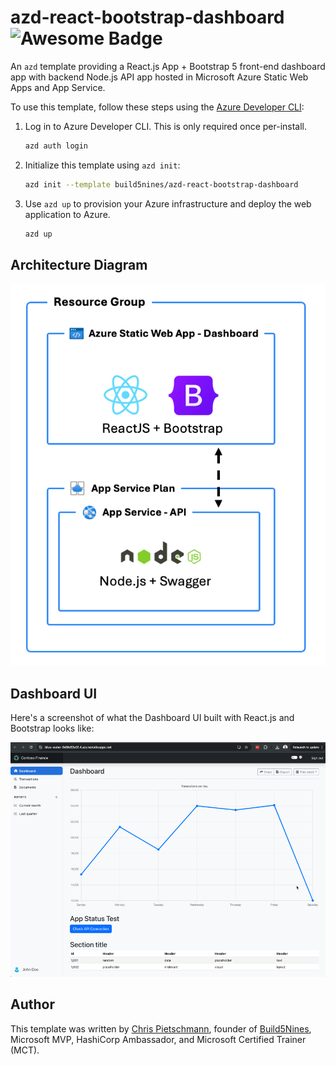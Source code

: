 # azd-react-bootstrap-dashboard ![Awesome Badge](https://awesome.re/badge-flat2.svg)

An `azd` template providing a React.js App + Bootstrap 5 front-end dashboard app with backend Node.js API app hosted in Microsoft Azure Static Web Apps and App Service.

To use this template, follow these steps using the [Azure Developer CLI](https://learn.microsoft.com/azure/developer/azure-developer-cli/overview):

1. Log in to Azure Developer CLI. This is only required once per-install.

    ```bash
    azd auth login
    ```

2. Initialize this template using `azd init`:

    ```bash
    azd init --template build5nines/azd-react-bootstrap-dashboard
    ```

3. Use `azd up` to provision your Azure infrastructure and deploy the web application to Azure.

    ```bash
    azd up
    ```

## Architecture Diagram

![Diagram of Azure Resources provisioned with this template](assets/build5nines-azd-react-bootstrap-dashboard.png)

## Dashboard UI

Here's a screenshot of what the Dashboard UI built with React.js and Bootstrap looks like:

![Dashboard screenshot](assets/dashboard-screenshot.png)

## Author

This template was written by [Chris Pietschmann](https://pietschsoft.com), founder of [Build5Nines](https://build5nines.com), Microsoft MVP, HashiCorp Ambassador, and Microsoft Certified Trainer (MCT).
